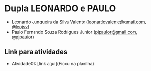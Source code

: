 # Dupla LEONARDO e PAULO
- Leonardo Junqueira da Silva Valente (leonardovalente@gmail.com, [@leojsv](https://github.com/leojsv))
- Paulo Fernando Souza Rodrigues Junior (pjpaulor@gmail.com, [@pjpaulor](https://github.com/pjpaulor))

## Link para atividades

- Atividade01: [link aqui](Ficou na planilha)
